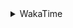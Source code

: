 <details>
 <summary>WakaTime</summary>

<!--START_SECTION:waka-->
![Profile Views](http://img.shields.io/badge/Profile%20Views-2-blue)

**🐱 My Github Data** 

> 🏆 351 Contributions in the Year 2021
 > 
> 📦 254.9 kB Used in Github's Storage 
 > 
> 🚫 Not Opted to Hire
 > 
> 📜 43 Public Repositories 
 > 
> 🔑 1 Private Repository 
 > 
**I'm a Night 🦉** 

```text
🌞 Morning    27 commits     ██░░░░░░░░░░░░░░░░░░░░░░░   8.79% 
🌆 Daytime    122 commits    ██████████░░░░░░░░░░░░░░░   39.74% 
🌃 Evening    123 commits    ██████████░░░░░░░░░░░░░░░   40.07% 
🌙 Night      35 commits     ██░░░░░░░░░░░░░░░░░░░░░░░   11.4%

```
📅 **I'm Most Productive on Monday** 

```text
Monday       57 commits     ████░░░░░░░░░░░░░░░░░░░░░   18.57% 
Tuesday      47 commits     ███░░░░░░░░░░░░░░░░░░░░░░   15.31% 
Wednesday    40 commits     ███░░░░░░░░░░░░░░░░░░░░░░   13.03% 
Thursday     47 commits     ███░░░░░░░░░░░░░░░░░░░░░░   15.31% 
Friday       41 commits     ███░░░░░░░░░░░░░░░░░░░░░░   13.36% 
Saturday     42 commits     ███░░░░░░░░░░░░░░░░░░░░░░   13.68% 
Sunday       33 commits     ██░░░░░░░░░░░░░░░░░░░░░░░   10.75%

```


📊 **This Week I Spent My Time On** 

```text
⌚︎ Time Zone: Asia/Shanghai

💬 Programming Languages: 
Go                       14 hrs 9 mins       ███████████░░░░░░░░░░░░░░   47.44% 
Rust                     3 hrs 29 mins       ███░░░░░░░░░░░░░░░░░░░░░░   11.72% 
Protocol Buffer          1 hr 44 mins        █░░░░░░░░░░░░░░░░░░░░░░░░   5.83% 
Markdown                 1 hr 32 mins        █░░░░░░░░░░░░░░░░░░░░░░░░   5.17% 
C++                      1 hr 23 mins        █░░░░░░░░░░░░░░░░░░░░░░░░   4.67%

🔥 Editors: 
VS Code                  29 hrs 3 mins       ████████████████████████░   97.34% 
IntelliJ                 47 mins             ░░░░░░░░░░░░░░░░░░░░░░░░░   2.66%

🐱‍💻 Projects: 
matcloud                 9 hrs 7 mins        ███████░░░░░░░░░░░░░░░░░░   30.55% 
leetcode                 7 hrs 46 mins       ██████░░░░░░░░░░░░░░░░░░░   26.03% 
hello-rust               3 hrs 28 mins       ███░░░░░░░░░░░░░░░░░░░░░░   11.64% 
gogo                     3 hrs 4 mins        ██░░░░░░░░░░░░░░░░░░░░░░░   10.3% 
apue                     1 hr 35 mins        █░░░░░░░░░░░░░░░░░░░░░░░░   5.33%

💻 Operating System: 
Linux                    29 hrs 5 mins       ████████████████████████░   97.44% 
Windows                  45 mins             ░░░░░░░░░░░░░░░░░░░░░░░░░   2.56%

```

**I Mostly Code in Go** 

```text
Go                       14 repos            ███████████░░░░░░░░░░░░░░   43.75% 
Java                     9 repos             ███████░░░░░░░░░░░░░░░░░░   28.12% 
Python                   2 repos             █░░░░░░░░░░░░░░░░░░░░░░░░   6.25% 
Vue                      2 repos             █░░░░░░░░░░░░░░░░░░░░░░░░   6.25% 
HTML                     2 repos             █░░░░░░░░░░░░░░░░░░░░░░░░   6.25%

```


**Timeline**

![Chart not found](https://raw.githubusercontent.com/MaoLongLong/MaoLongLong/main/charts/bar_graph.png) 


 Last Updated on 16/08/2021
<!--END_SECTION:waka-->

</details>
